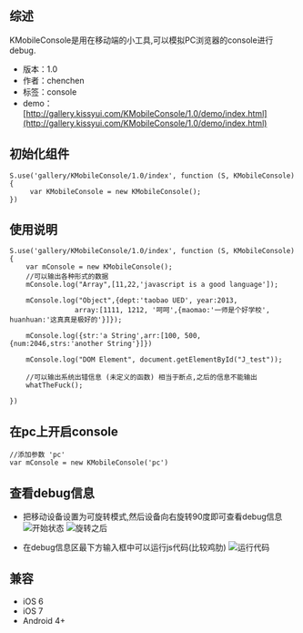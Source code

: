 ## 综述

KMobileConsole是用在移动端的小工具,可以模拟PC浏览器的console进行debug.

* 版本：1.0
* 作者：chenchen
* 标签：console
* demo：[http://gallery.kissyui.com/KMobileConsole/1.0/demo/index.html](http://gallery.kissyui.com/KMobileConsole/1.0/demo/index.html)

## 初始化组件

    S.use('gallery/KMobileConsole/1.0/index', function (S, KMobileConsole) {
         var KMobileConsole = new KMobileConsole();
    })



## 使用说明
    S.use('gallery/KMobileConsole/1.0/index', function (S, KMobileConsole) {
        var mConsole = new KMobileConsole();
        //可以输出各种形式的数据
		mConsole.log("Array",[11,22,'javascript is a good language']);

        mConsole.log("Object",{dept:'taobao UED', year:2013, 
        			array:[1111, 1212, '呵呵',{maomao:'一师是个好学校', huanhuan:'这真真是极好的'}]});

        mConsole.log({str:'a String',arr:[100, 500, {num:2046,strs:'another String'}]})

        mConsole.log("DOM Element", document.getElementById("J_test"));	

        //可以输出系统出错信息 (未定义的函数) 相当于断点,之后的信息不能输出
        whatTheFuck();

    })
## 在pc上开启console 
    //添加参数 'pc'
    var mConsole = new KMobileConsole('pc')

## 查看debug信息
* 把移动设备设置为可旋转模式,然后设备向右旋转90度即可查看debug信息
![开始状态](http://pic.yupoo.com/ccking/DeCLt3ei/medish.jpg)
![旋转之后](http://pic.yupoo.com/ccking/DeCLtt8p/RGjC6.png)

* 在debug信息区最下方输入框中可以运行js代码(比较鸡肋)
![运行代码](http://pic.yupoo.com/ccking/DeCLXx7R/yCEiu.png)



## 兼容
* iOS 6
* iOS 7
* Android 4+